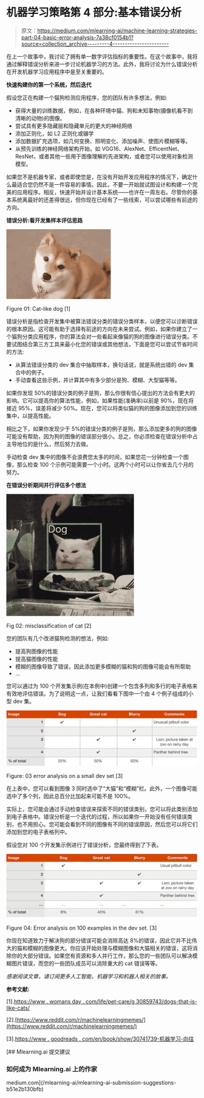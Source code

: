 # 机器学习策略第 4 部分:基本错误分析

> 原文：<https://medium.com/mlearning-ai/machine-learning-strategies-part-04-basic-error-analysis-7a38cf0154b1?source=collection_archive---------4----------------------->

在上一个故事中，我讨论了拥有单一数字评估指标的重要性。在这个故事中，我将通过解释错误分析来进一步讨论机器学习的方法。此外，我将讨论为什么错误分析在开发机器学习应用程序中是至关重要的。

**快速构建你的第一个系统，然后迭代**

假设您正在构建一个猫狗检测应用程序，您的团队有许多想法，例如:

*   获得大量的训练数据，例如，在各种环境中猫、狗和未知事物(摄像机看不到清晰的动物)的图像。
*   尝试具有更多隐藏层和隐藏单元的更大的神经网络
*   添加正则化，如 L2 正则化或辍学
*   添加数据扩充选项，如几何变换、照明变化、添加噪声、使图片模糊等等。
*   从预先训练的神经网络架构开始，如 VGG16、AlexNet、EfficentNet、ResNet，或者其他一些用于图像理解的先进架构，或者您可以使用对象检测模型。

如果您不是机器专家，或者即使您是，在没有开始开发应用程序的情况下，确定什么最适合您仍然不是一件容易的事情。因此，不要一开始就试图设计和构建一个完美的应用程序。相反，快速开始并设计基本系统——也许在一周左右。尽管你的基本系统离最好的还差得很远，但你现在已经有了一些线索，可以尝试哪些有前途的方向。

**错误分析:看开发集样本评估思路**

![](img/33313e5af83495f39ac9d20015e0576d.png)

Figure 01: Cat-like dog [1]

错误分析是指检查开发集中被算法错误分类的错误分类样本，以便您可以诊断错误的根本原因。这可能有助于选择有前途的方向在未来尝试。例如，如果你建立了一个猫狗分类应用程序，你的算法会对一些看起来像猫的狗的图像进行错误分类。不要试图结合第三方工具来最小化您的错误或其他想法，下面是您可以尝试节省时间的方法:

*   从算法错误分类的 dev 集合中抽取样本，换句话说，就是系统出错的 dev 集合中的例子。
*   手动查看这些示例，并计算其中有多少部分是狗、模糊、大型猫等等。

如果你发现 50%的错误分类的例子是狗，那么你很有信心提出的方法会有更大的影响。它可以提高你的算法性能，例如，如果性能(准确率)以前是 90%，现在将接近 95%，误差将减少 50%。现在，您可以将类似猫的狗的图像添加到您的训练集中，以提高性能。

相比之下，如果你发现少于 5%的错误分类的例子是狗，那么添加更多的狗的图像可能没有帮助，因为狗的图像的错误部分很小。总之，你必须检查在错误分析中占主导地位的是什么，然后努力去做。

手动检查 dev 集中的图像不会浪费您太多的时间，如果您花一分钟检查一个图像，那么检查 100 个示例可能需要一个小时。这两个小时可以让你省去几个月的努力。

**在错误分析期间并行评估多个想法**

![](img/a1b434b7ad9c72540c2b487d1e0cf971.png)

Fig 02: misclassification of cat [2]

您的团队有几个改进猫狗检测的想法，例如:

*   提高狗图像的性能
*   提高猫图像的性能
*   模糊的图像导致了错误，因此添加更多模糊的猫和狗的图像可能会有所帮助
*   …

您可以通过为 100 个开发集示例(在本例中)创建一个包含多列和多行的电子表格来有效地评估错误。为了说明这一点，让我们看看下图中一个由 4 个例子组成的小型 dev 集。

![](img/5ff0717a9faee9c83105b23aa0da8ab1.png)

Figure: 03 error analysis on a small dev set [3]

在上表中，您可以看到图像 3 同时选中了“大猫”和“模糊”栏。此外，一个图像可能选中了多个列，因此总百分比加起来可能不是 100%。

实际上，您可能会通过手动检查错误来探索不同的错误类别，您可以将此类别添加到电子表格中。错误分析是一个迭代的过程，所以如果你一开始没有任何错误类别，也不用担心。您可能会看到不同的图像有不同的错误原因，然后您可以将它们添加到您的电子表格列中。

假设您对 100 个开发集示例进行了错误分析，您最终得到了下表。

![](img/0e68ef35450cc1a63b5df21836705fff.png)

Figure 04: Error analysis on 100 examples in the dev set. [3]

你现在知道致力于解决狗的部分错误可能会消除高达 8%的错误，因此它并不比伟大的猫和模糊的图像更大。你应该开始处理与模糊图像和大猫相关的错误，这将消除你的大部分错误。如果您有资源和多人并行工作，那么您的一些团队可以解决模糊图片错误，而您的一些团队成员可以消除重大的 cat 错误等等。

*感谢阅读文章，请订阅更多人工智能、机器学习和机器人相关的故事。*

**参考文献:**

[1].[https://www . womans day . com/life/pet-care/g 30859743/dogs-that-is-like-cats/](https://www.womansday.com/life/pet-care/g30859743/dogs-that-are-like-cats/)

[2].[https://www.reddit.com/r/machinelearningmemes/](https://www.reddit.com/r/machinelearningmemes/)

[3].[https://www . goodreads . com/en/book/show/30741739-机器学习-向往](https://www.goodreads.com/en/book/show/30741739-machine-learning-yearning)

[](/mlearning-ai/mlearning-ai-submission-suggestions-b51e2b130bfb) [## Mlearning.ai 提交建议

### 如何成为 Mlearning.ai 上的作家

medium.com](/mlearning-ai/mlearning-ai-submission-suggestions-b51e2b130bfb)